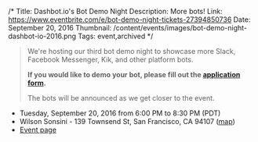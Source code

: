 /*
Title: Dashbot.io's Bot Demo Night
Description: More bots!
Link: https://www.eventbrite.com/e/bot-demo-night-tickets-27394850736
Date: September 20, 2016
Thumbnail: /content/events/images/bot-demo-night-dashbot-io-2016.png
Tags: event,archived
*/


> We're hosting our third bot demo night to showcase more Slack, Facebook Messenger, Kik, and other platform bots.
>
> **If you would like to demo your bot, please fill out the [application form](https://docs.google.com/forms/d/1Ci91HqLVfb9ewZxNI7y6SZUr5wK01scj3QKwuSUylcU/viewform).**
>
> The bots will be announced as we get closer to the event.



- Tuesday, September 20, 2016 from 6:00 PM to 8:30 PM (PDT)
- Wilson Sonsini - 139 Townsend St, San Francisco, CA 94107 ([map](https://www.google.com/maps/dir/Current+Location/139+Townsend+St+San+Francisco+CA+94107))
- [Event page](https://www.eventbrite.com/e/bot-demo-night-tickets-27394850736)
